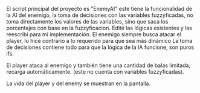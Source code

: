 El script principal del proyecto es "EnemyAI" este tiene la funcionalidad de la AI del enemigo, la toma de decisiones con las variables fuzzyficadas, no toma directamente los valores de las variables, sino que saca los porcentajes con base en la fuzzyficacion. 
Edité las lógicas existentes y las reescribí para mi implementación. 
El enemigo siempre busca atacar el player, lo hice contrario a lo requerido para que sea más dinámico
La toma de decisiones contiene todo para que la lógica de la IA funcione, son puros ifs.

El player ataca al enemigo y también tiene una cantidad de balas limitada, recarga automáticamente. (este no cuenta con variables fuzzyficadas). 

La vida del player y del enemy se muestran en la pantalla. 
